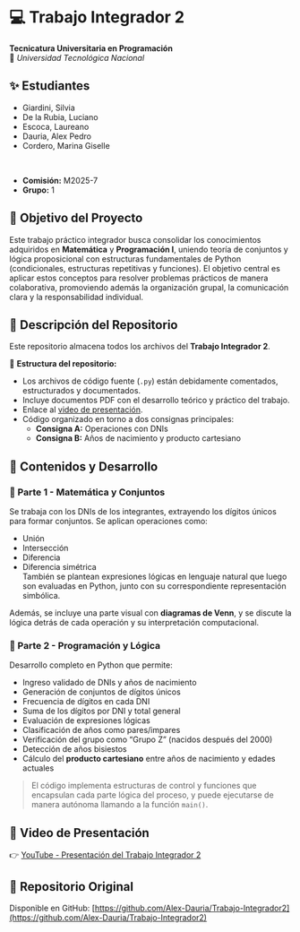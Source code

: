  # 💻 Trabajo Integrador 2 
**Tecnicatura Universitaria en Programación**  
📍 *Universidad Tecnológica Nacional*  

## ✨ Estudiantes  
- Giardini, Silvia
- De la Rubia, Luciano
- Escoca, Laureano
- Dauria, Alex Pedro
- Cordero, Marina Giselle
<br>

- **Comisión:** M2025-7
- **Grupo:** 1

## 🎯 Objetivo del Proyecto  
Este trabajo práctico integrador busca consolidar los conocimientos adquiridos en 
**Matemática** y **Programación I**, uniendo teoría de conjuntos y lógica proposicional 
con estructuras fundamentales de Python (condicionales, estructuras repetitivas y funciones). 
El objetivo central es aplicar estos conceptos para resolver problemas prácticos de manera 
colaborativa, promoviendo además la organización grupal, la comunicación clara y 
la responsabilidad individual.  

## 📂 Descripción del Repositorio  
Este repositorio almacena todos los archivos del **Trabajo Integrador 2**.  

📌 **Estructura del repositorio:**   

- Los archivos de código fuente (`.py`) están debidamente comentados, estructurados y documentados.  
- Incluye documentos PDF con el desarrollo teórico y práctico del trabajo.  
- Enlace al [video de presentación](https://youtu.be/ml6DOmdR-Bg).  
- Código organizado en torno a dos consignas principales:  
  - **Consigna A:** Operaciones con DNIs  
  - **Consigna B:** Años de nacimiento y producto cartesiano 

## 🧠 Contenidos y Desarrollo  

### 🧩 Parte 1 - Matemática y Conjuntos  
Se trabaja con los DNIs de los integrantes, extrayendo los dígitos únicos para formar conjuntos. Se aplican operaciones como:  
- Unión  
- Intersección  
- Diferencia  
- Diferencia simétrica  
También se plantean expresiones lógicas en lenguaje natural que luego son evaluadas en Python, junto con su correspondiente representación simbólica.  

Además, se incluye una parte visual con **diagramas de Venn**, y se discute la lógica detrás de cada operación y su interpretación computacional.

### 🧪 Parte 2 - Programación y Lógica  
Desarrollo completo en Python que permite:  
- Ingreso validado de DNIs y años de nacimiento  
- Generación de conjuntos de dígitos únicos  
- Frecuencia de dígitos en cada DNI  
- Suma de los dígitos por DNI y total general  
- Evaluación de expresiones lógicas  
- Clasificación de años como pares/impares  
- Verificación del grupo como “Grupo Z” (nacidos después del 2000)  
- Detección de años bisiestos  
- Cálculo del **producto cartesiano** entre años de nacimiento y edades actuales  

> El código implementa estructuras de control y funciones que encapsulan cada parte lógica del proceso, y puede ejecutarse de manera autónoma llamando a la función `main()`.

## 🎥 Video de Presentación  
👉 [YouTube - Presentación del Trabajo Integrador 2](https://youtu.be/ml6DOmdR-Bg)   

## 🔗 Repositorio Original  
Disponible en GitHub: [https://github.com/Alex-Dauria/Trabajo-Integrador2](https://github.com/Alex-Dauria/Trabajo-Integrador2)
